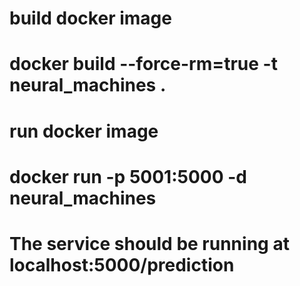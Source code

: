 
# build docker image
# docker build --force-rm=true -t neural_machines .

# run docker image
# docker run -p 5001:5000 -d neural_machines

# The service should be running at localhost:5000/prediction